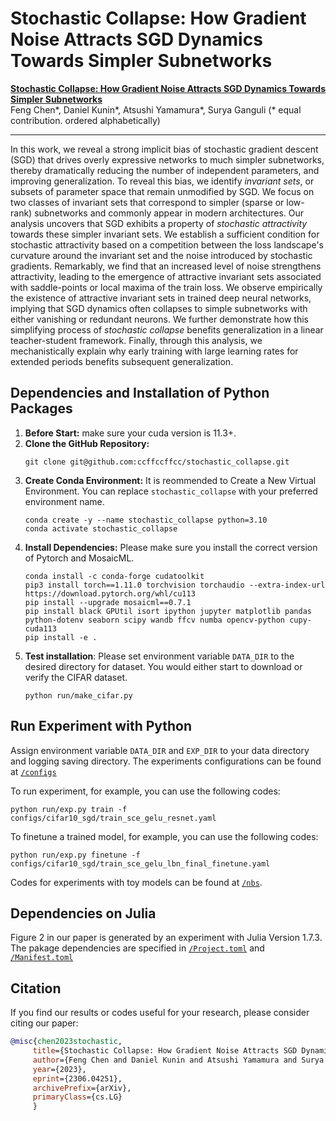 # Stochastic Collapse: How Gradient Noise Attracts SGD Dynamics Towards Simpler Subnetworks

[**Stochastic Collapse: How Gradient Noise Attracts SGD Dynamics Towards Simpler Subnetworks**](https://arxiv.org/abs/2306.04251)<br>
Feng Chen*, Daniel Kunin*, Atsushi Yamamura*, Surya Ganguli 
(* equal contribution. ordered alphabetically)
<br>
<hr> 
In this work, we reveal a strong implicit bias of stochastic gradient descent (SGD) that drives overly expressive networks to much simpler subnetworks, thereby dramatically reducing the number of independent parameters, and improving generalization. To reveal this bias, we identify <em>invariant sets</em>, or subsets of parameter space that remain unmodified by SGD. We focus on two classes of invariant sets that correspond to simpler (sparse or low-rank) subnetworks and commonly appear in modern architectures. Our analysis uncovers that SGD exhibits a property of <em>stochastic attractivity</em> towards these simpler invariant sets. We establish a sufficient condition for stochastic attractivity based on a competition between the loss landscape's curvature around the invariant set and the noise introduced by stochastic gradients. Remarkably, we find that an increased level of noise strengthens attractivity, leading to the emergence of attractive invariant sets associated with saddle-points or local maxima of the train loss. We observe empirically the existence of attractive invariant sets in trained deep neural networks, implying that SGD dynamics often collapses to simple subnetworks with either vanishing or redundant neurons. We further demonstrate how this simplifying process of <em>stochastic collapse</em> benefits generalization in a linear teacher-student framework. Finally, through this analysis, we mechanistically explain why early training with large learning rates for extended periods benefits subsequent generalization.

## Dependencies and Installation of Python Packages
1. **Before Start:** make sure your cuda version is 11.3+.
2. **Clone the GitHub Repository:**
   ```
   git clone git@github.com:ccffccffcc/stochastic_collapse.git
   ```
3. **Create Conda Environment:** It is reommended to Create a New Virtual Environment. You can replace `stochastic_collapse` with your preferred environment name.
   ```
   conda create -y --name stochastic_collapse python=3.10
   conda activate stochastic_collapse
   ```
4. **Install Dependencies:** Please make sure you install the correct version of Pytorch and MosaicML.
   ```
   conda install -c conda-forge cudatoolkit
   pip3 install torch==1.11.0 torchvision torchaudio --extra-index-url https://download.pytorch.org/whl/cu113
   pip install --upgrade mosaicml==0.7.1
   pip install black GPUtil isort ipython jupyter matplotlib pandas python-dotenv seaborn scipy wandb ffcv numba opencv-python cupy-cuda113
   pip install -e .
   ```
5. **Test installation**: Please set environment variable `DATA_DIR` to the desired directory for dataset. You would either start to download or verify the CIFAR dataset.
   ```
   python run/make_cifar.py
   ```

## Run Experiment with Python
Assign environment variable `DATA_DIR` and `EXP_DIR` to your data directory and logging saving directory. The experiments configurations can be found at [`/configs`](./configs)

To run experiment, for example, you can use the following codes:
   ```
   python run/exp.py train -f configs/cifar10_sgd/train_sce_gelu_resnet.yaml
   ```
To finetune a trained model, for example, you can use the following codes:
   ```
   python run/exp.py finetune -f configs/cifar10_sgd/train_sce_gelu_lbn_final_finetune.yaml
   ```
Codes for experiments with toy models can be found at [`/nbs`](./nbs).

## Dependencies on Julia
Figure 2 in our paper is generated by an experiment with Julia Version 1.7.3.
The pakage dependencies are specified in [`/Project.toml`](/Project.toml) and [`/Manifest.toml`](/Manifest.toml)

## Citation

   If you find our results or codes useful for your research, please consider citing our paper:

   ```bibtex
   @misc{chen2023stochastic,
        title={Stochastic Collapse: How Gradient Noise Attracts SGD Dynamics Towards Simpler Subnetworks}, 
        author={Feng Chen and Daniel Kunin and Atsushi Yamamura and Surya Ganguli},
        year={2023},
        eprint={2306.04251},
        archivePrefix={arXiv},
        primaryClass={cs.LG}
        }
   ```
